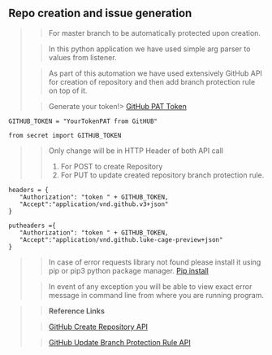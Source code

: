 ## Repo creation and issue generation

>>For master branch to be automatically protected upon creation.
> 
> >In this python application we have used simple arg parser to values from listener.
> 
>>As part of this automation we have used extensively GitHub API for creation of 
> repository and then add branch protection rule on top of it.
> 
> >Generate your token!> 
> >[GitHub PAT Token](https://docs.github.com/en/github/authenticating-to-github/creating-a-personal-access-token)
```
GITHUB_TOKEN = "YourTokenPAT from GitHUB"
```

```
from secret import GITHUB_TOKEN
```

> > Only change will be in HTTP Header of both API call 
>> 1. For POST to create Repository
> >2. For PUT to update created repository branch protection rule.
> 
 ```
headers = {
    "Authorization": "token " + GITHUB_TOKEN,
    "Accept":"application/vnd.github.v3+json"
}

putheaders ={
    "Authorization": "token " + GITHUB_TOKEN,
    "Accept":"application/vnd.github.luke-cage-preview+json"
}

```
>  
> > In case of error requests library not found please install it using pip or pip3 python package manager.
> [Pip install](https://pypi.org/project/requests/)
>  
> 
> > In event of any exception you will be able to  view exact error message in command line from where you are running
> program.
 
>> __Reference Links__
>
> >[GitHub Create Repository API](https://docs.github.com/en/rest/reference/repos#create-an-organization-repository)
> 
> >[GitHub Update Branch Protection Rule API](https://docs.github.com/en/rest/reference/repos#update-branch-protection)
